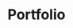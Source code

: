 ---
title: Portfolio
layout: collection
permalink: /
collection: portfolio
entries_layout: grid
classes: wide
author_profile: false
---